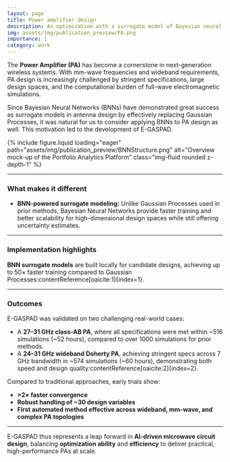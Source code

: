 ```yaml
---
layout: page
title: Power amplifier design
description: An optimization with a surrogate model of Bayesian neural network
img: assets/img/publication_preview/PA.png
importance: 1
category: work
---
```


The **Power Amplifier (PA)** has become a cornerstone in next-generation wireless systems. With mm-wave frequencies and wideband requirements, PA design is increasingly challenged by stringent specifications, large design spaces, and the computational burden of full-wave electromagnetic simulations.  

Since Bayesian Neural Networks (BNNs) have demonstrated great success as surrogate models in antenna design by effectively replacing Gaussian Processes, it was natural for us to consider applying BNNs to PA design as well. This motivation led to the development of E-GASPAD.

{% include figure.liquid loading="eager" path="assets/img/publication_preview/BNNStructure.png" alt="Overview mock-up of the Portfolio Analytics Platform" class="img-fluid rounded z-depth-1" %}

---

### What makes it different

* **BNN-powered surrogate modeling:** Unlike Gaussian Processes used in prior methods, Bayesian Neural Networks provide faster training and better scalability for high-dimensional design spaces while still offering uncertainty estimates.  

---

### Implementation highlights

**BNN surrogate models** are built locally for candidate designs, achieving up to 50× faster training compared to Gaussian Processes:contentReference[oaicite:1]{index=1}.  

---

### Outcomes

E-GASPAD was validated on two challenging real-world cases:  

- A **27–31 GHz class-AB PA**, where all specifications were met within ~516 simulations (~52 hours), compared to over 1000 simulations for prior methods.  
- A **24–31 GHz wideband Doherty PA**, achieving stringent specs across 7 GHz bandwidth in ~574 simulations (~60 hours), demonstrating both speed and design quality:contentReference[oaicite:2]{index=2}.  

Compared to traditional approaches, early trials show:  
* **>2× faster convergence**  
* **Robust handling of ~30 design variables**  
* **First automated method effective across wideband, mm-wave, and complex PA topologies**  

---

E-GASPAD thus represents a leap forward in **AI-driven microwave circuit design**, balancing **optimization ability** and **efficiency** to deliver practical, high-performance PAs at scale.  
